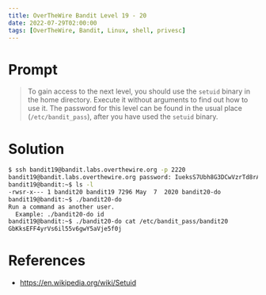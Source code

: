 ```yaml
---
title: OverTheWire Bandit Level 19 - 20
date: 2022-07-29T02:00:00
tags: [OverTheWire, Bandit, Linux, shell, privesc]
---
```

# Prompt
> To gain access to the next level, you should use the `setuid` binary in the home directory. Execute it without arguments to find out how to use it. The password for this level can be found in the usual place (`/etc/bandit_pass`), after you have used the `setuid` binary.

# Solution
```sh
$ ssh bandit19@bandit.labs.overthewire.org -p 2220
bandit19@bandit.labs.overthewire.org password: IueksS7Ubh8G3DCwVzrTd8rAVOwq3M5x
bandit19@bandit:~$ ls -l
-rwsr-x--- 1 bandit20 bandit19 7296 May  7  2020 bandit20-do
bandit19@bandit:~$ ./bandit20-do 
Run a command as another user.
  Example: ./bandit20-do id
bandit19@bandit:~$ ./bandit20-do cat /etc/bandit_pass/bandit20
GbKksEFF4yrVs6il55v6gwY5aVje5f0j
```

# References
* <https://en.wikipedia.org/wiki/Setuid>